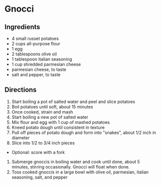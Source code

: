 # Gnocci

## Ingredients 

* 4 small russet potatoes
* 2 cups all-purpose flour
* 1 egg
* 2 tablespoons olive oil
* 1 tablespoon italian seasoning
* 1 cup shredded parmesian cheese
* parmesian cheese, to taste
* salt and pepper, to taste

## Directions

1. Start boiling a pot of salted water and peel and slice potatoes
1. Boil potatoes until soft, about 15 minutes
1. Once cooked, strain and mash
1. Start boiling a new pot of salted water
1. Mix flour and egg with 1 cup of mashed potatoes
1. Kneed potato dough until consistent in texture
1. Pull off pieces of potato dough and form into "snakes", about 1/2 inch in diameter
1. Slice into 1/2 to 3/4 inch pieces
  * Optional: score with a fork 
1. Submerge gnoccis in boiling water and cook until done, about 5 minutes, stirring occasionally. Gnocci will float when done.
1. Toss cooked gnoccis in a large bowl with olive oil, parmesian, italian seasoning, salt, and pepper

